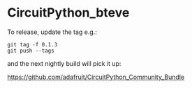 # CircuitPython_bteve

To release, update the tag e.g.:

    git tag -f 0.1.3
    git push --tags

and the next nightly build will pick it up:

https://github.com/adafruit/CircuitPython_Community_Bundle


